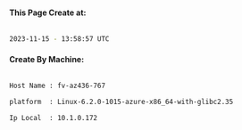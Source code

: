 
   
#### This Page Create at:

```bash

2023-11-15 - 13:58:57 UTC

```

#### Create By Machine:

```bash

Host Name : fv-az436-767

platform  : Linux-6.2.0-1015-azure-x86_64-with-glibc2.35

Ip Local  : 10.1.0.172

```

